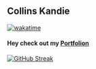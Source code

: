 

## Collins Kandie

[![wakatime](https://wakatime.com/badge/user/d4dca390-d82e-4af6-a51e-279cff40773e.svg)](https://wakatime.com/@d4dca390-d82e-4af6-a51e-279cff40773e)



<h4>Hey check out my <a href="https://collinskandie.github.io/collinskandie/">Portfolion</a></h4>




[![GitHub Streak](http://github-readme-streak-stats.herokuapp.com?user=collinskandie&theme=dark&background=000000&count-private=true&count-public=true)](https://git.io/streak-stats)

